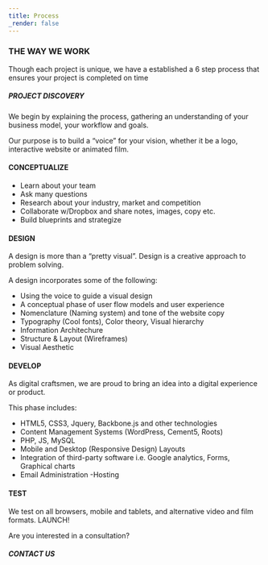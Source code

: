 ```yaml
---
title: Process
_render: false
---
```


### THE WAY WE WORK

Though each project is unique, we have a established a 6 step process that ensures your project is completed on time

##### PROJECT DISCOVERY

We begin by explaining the process, gathering an understanding of your business model, your workflow and goals.

Our purpose is to build a “voice” for your vision, whether it be a logo, interactive website or animated film.

#### CONCEPTUALIZE

- Learn about your team
- Ask many questions
- Research about your industry, market and competition
- Collaborate w/Dropbox and share notes, images, copy etc.
- Build blueprints and strategize

#### DESIGN

A design is more than a “pretty visual”. Design is a creative approach to problem solving.

A design incorporates some of the following:

- Using the voice to guide a visual design
- A conceptual phase of user flow models and user experience
- Nomenclature (Naming system) and  tone of the website copy
- Typography (Cool fonts), Color theory, Visual hierarchy
- Information Architechure
- Structure & Layout (Wireframes)
- Visual Aesthetic

#### DEVELOP

As digital craftsmen, we are proud to bring an idea  into a digital experience or product.

This phase includes:

- HTML5, CSS3, Jquery, Backbone.js and other technologies
- Content Management Systems (WordPress, Cement5, Roots)
- PHP, JS, MySQL
- Mobile and Desktop (Responsive Design) Layouts
- Integration of third-party software i.e. Google analytics, Forms, Graphical charts
- Email Administration
-Hosting

#### TEST

We test on all browsers, mobile and tablets, and alternative video and film formats.
LAUNCH!

Are you interested in a consultation?

##### CONTACT US

